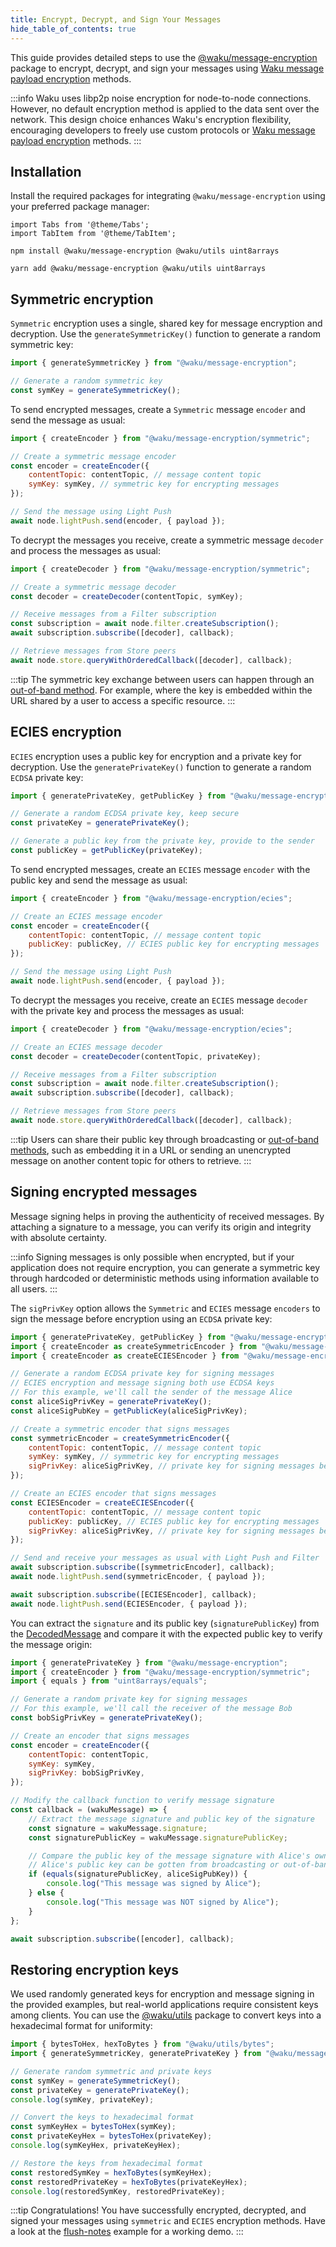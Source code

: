 ```yaml
---
title: Encrypt, Decrypt, and Sign Your Messages
hide_table_of_contents: true
---
```


This guide provides detailed steps to use the [@waku/message-encryption](https://www.npmjs.com/package/@waku/message-encryption) package to encrypt, decrypt, and sign your messages using [Waku message payload encryption](/learn/glossary#waku-message-payload-encryption) methods.

:::info
Waku uses libp2p noise encryption for node-to-node connections. However, no default encryption method is applied to the data sent over the network. This design choice enhances Waku's encryption flexibility, encouraging developers to freely use custom protocols or [Waku message payload encryption](/learn/glossary#waku-message-payload-encryption) methods.
:::

## Installation

Install the required packages for integrating `@waku/message-encryption` using your preferred package manager:

```mdx-code-block
import Tabs from '@theme/Tabs';
import TabItem from '@theme/TabItem';
```

<Tabs groupId="package-manager">
<TabItem value="npm" label="NPM">

```shell
npm install @waku/message-encryption @waku/utils uint8arrays
```

</TabItem>
<TabItem value="yarn" label="Yarn">

```shell
yarn add @waku/message-encryption @waku/utils uint8arrays
```

</TabItem>
</Tabs>

## Symmetric encryption

`Symmetric` encryption uses a single, shared key for message encryption and decryption. Use the `generateSymmetricKey()` function to generate a random symmetric key:

```js
import { generateSymmetricKey } from "@waku/message-encryption";

// Generate a random symmetric key
const symKey = generateSymmetricKey();
```

To send encrypted messages, create a `Symmetric` message `encoder` and send the message as usual:

```js
import { createEncoder } from "@waku/message-encryption/symmetric";

// Create a symmetric message encoder
const encoder = createEncoder({
	contentTopic: contentTopic, // message content topic
	symKey: symKey, // symmetric key for encrypting messages
});

// Send the message using Light Push
await node.lightPush.send(encoder, { payload });
```

To decrypt the messages you receive, create a symmetric message `decoder` and process the messages as usual:

```js
import { createDecoder } from "@waku/message-encryption/symmetric";

// Create a symmetric message decoder
const decoder = createDecoder(contentTopic, symKey);

// Receive messages from a Filter subscription
const subscription = await node.filter.createSubscription();
await subscription.subscribe([decoder], callback);

// Retrieve messages from Store peers
await node.store.queryWithOrderedCallback([decoder], callback);
```

:::tip
The symmetric key exchange between users can happen through an [out-of-band method](/learn/glossary#out-of-band). For example, where the key is embedded within the URL shared by a user to access a specific resource.
:::

## ECIES encryption

`ECIES` encryption uses a public key for encryption and a private key for decryption. Use the `generatePrivateKey()` function to generate a random `ECDSA` private key:

```js
import { generatePrivateKey, getPublicKey } from "@waku/message-encryption";

// Generate a random ECDSA private key, keep secure
const privateKey = generatePrivateKey();

// Generate a public key from the private key, provide to the sender
const publicKey = getPublicKey(privateKey);
```

To send encrypted messages, create an `ECIES` message `encoder` with the public key and send the message as usual:

```js
import { createEncoder } from "@waku/message-encryption/ecies";

// Create an ECIES message encoder
const encoder = createEncoder({
	contentTopic: contentTopic, // message content topic
	publicKey: publicKey, // ECIES public key for encrypting messages
});

// Send the message using Light Push
await node.lightPush.send(encoder, { payload });
```

To decrypt the messages you receive, create an `ECIES` message `decoder` with the private key and process the messages as usual:

```js
import { createDecoder } from "@waku/message-encryption/ecies";

// Create an ECIES message decoder
const decoder = createDecoder(contentTopic, privateKey);

// Receive messages from a Filter subscription
const subscription = await node.filter.createSubscription();
await subscription.subscribe([decoder], callback);

// Retrieve messages from Store peers
await node.store.queryWithOrderedCallback([decoder], callback);
```

:::tip
Users can share their public key through broadcasting or [out-of-band methods](/learn/glossary#out-of-band), such as embedding it in a URL or sending an unencrypted message on another content topic for others to retrieve.
:::

## Signing encrypted messages

Message signing helps in proving the authenticity of received messages. By attaching a signature to a message, you can verify its origin and integrity with absolute certainty.

:::info
Signing messages is only possible when encrypted, but if your application does not require encryption, you can generate a symmetric key through hardcoded or deterministic methods using information available to all users.
:::

The `sigPrivKey` option allows the `Symmetric` and `ECIES` message `encoders` to sign the message before encryption using an `ECDSA` private key:

```js title="Alice (Sender) Client"
import { generatePrivateKey, getPublicKey } from "@waku/message-encryption";
import { createEncoder as createSymmetricEncoder } from "@waku/message-encryption/symmetric";
import { createEncoder as createECIESEncoder } from "@waku/message-encryption/ecies";

// Generate a random ECDSA private key for signing messages
// ECIES encryption and message signing both use ECDSA keys
// For this example, we'll call the sender of the message Alice
const aliceSigPrivKey = generatePrivateKey();
const aliceSigPubKey = getPublicKey(aliceSigPrivKey);

// Create a symmetric encoder that signs messages
const symmetricEncoder = createSymmetricEncoder({
	contentTopic: contentTopic, // message content topic
	symKey: symKey, // symmetric key for encrypting messages
	sigPrivKey: aliceSigPrivKey, // private key for signing messages before encryption
});

// Create an ECIES encoder that signs messages
const ECIESEncoder = createECIESEncoder({
	contentTopic: contentTopic, // message content topic
	publicKey: publicKey, // ECIES public key for encrypting messages
	sigPrivKey: aliceSigPrivKey, // private key for signing messages before encryption
});

// Send and receive your messages as usual with Light Push and Filter
await subscription.subscribe([symmetricEncoder], callback);
await node.lightPush.send(symmetricEncoder, { payload });

await subscription.subscribe([ECIESEncoder], callback);
await node.lightPush.send(ECIESEncoder, { payload });
```

You can extract the `signature` and its public key (`signaturePublicKey`) from the [DecodedMessage](https://js.waku.org/classes/_waku_message_encryption.DecodedMessage.html) and compare it with the expected public key to verify the message origin:

```js title="Bob (Receiver) Client"
import { generatePrivateKey } from "@waku/message-encryption";
import { createEncoder } from "@waku/message-encryption/symmetric";
import { equals } from "uint8arrays/equals";

// Generate a random private key for signing messages
// For this example, we'll call the receiver of the message Bob
const bobSigPrivKey = generatePrivateKey();

// Create an encoder that signs messages
const encoder = createEncoder({
	contentTopic: contentTopic,
	symKey: symKey,
	sigPrivKey: bobSigPrivKey,
});

// Modify the callback function to verify message signature
const callback = (wakuMessage) => {
	// Extract the message signature and public key of the signature
	const signature = wakuMessage.signature;
	const signaturePublicKey = wakuMessage.signaturePublicKey;

	// Compare the public key of the message signature with Alice's own
	// Alice's public key can be gotten from broadcasting or out-of-band methods
	if (equals(signaturePublicKey, aliceSigPubKey)) {
		console.log("This message was signed by Alice");
	} else {
		console.log("This message was NOT signed by Alice");
	}
};

await subscription.subscribe([encoder], callback);
```

## Restoring encryption keys

We used randomly generated keys for encryption and message signing in the provided examples, but real-world applications require consistent keys among clients. You can use the [@waku/utils](https://www.npmjs.com/package/@waku/utils) package to convert keys into a hexadecimal format for uniformity:

```js
import { bytesToHex, hexToBytes } from "@waku/utils/bytes";
import { generateSymmetricKey, generatePrivateKey } from "@waku/message-encryption";

// Generate random symmetric and private keys
const symKey = generateSymmetricKey();
const privateKey = generatePrivateKey();
console.log(symKey, privateKey);

// Convert the keys to hexadecimal format
const symKeyHex = bytesToHex(symKey);
const privateKeyHex = bytesToHex(privateKey);
console.log(symKeyHex, privateKeyHex);

// Restore the keys from hexadecimal format
const restoredSymKey = hexToBytes(symKeyHex);
const restoredPrivateKey = hexToBytes(privateKeyHex);
console.log(restoredSymKey, restoredPrivateKey);
```

:::tip Congratulations!
You have successfully encrypted, decrypted, and signed your messages using `symmetric` and `ECIES` encryption methods. Have a look at the [flush-notes](https://github.com/waku-org/js-waku-examples/tree/master/examples/flush-notes) example for a working demo.
:::